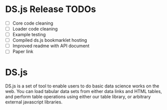 # DS.js Release TODOs
- [ ] Core code cleaning
- [ ] Loader code cleaning
- [ ] Example testing
- [ ] Compiled ds.js bookmarklet hosting
- [ ] Improved readme with API document
- [ ] Paper link

# DS.js
DS.js is a set of tool to enable users to do basic data science works on the web. You can load tabular data sets from either data links and HTML tables, and perform table operations using either our table library, or arbitrary external javascript libraries.